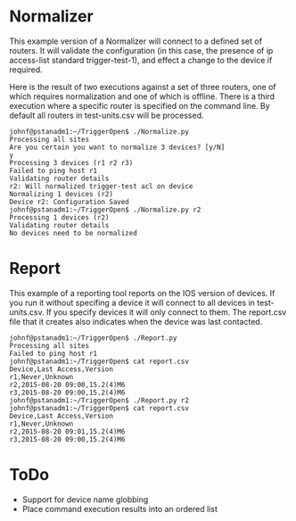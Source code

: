# Normalizer

This example version of a Normalizer will connect to a defined set of routers. It will validate the configuration (in this case, the presence of ip access-list standard trigger-test-1), and effect a change to the device if required.

Here is the result of two executions against a set of three routers, one of which requires normalization and one of which is offline. There is a third execution where a specific router is specified on the command line. By default all routers in test-units.csv will be processed.

```
johnf@pstanadm1:~/TriggerOpen$ ./Normalize.py
Processing all sites
Are you certain you want to normalize 3 devices? [y/N]
y
Processing 3 devices (r1 r2 r3)
Failed to ping host r1
Validating router details
r2: Will normalized trigger-test acl on device
Normalizing 1 devices (r2)
Device r2: Configuration Saved
johnf@pstanadm1:~/TriggerOpen$ ./Normalize.py r2
Processing 1 devices (r2)
Validating router details
No devices need to be normalized
```

# Report

This example of a reporting tool reports on the IOS version of devices. If you run it without specifing a device it will connect to all devices in test-units.csv. If you specify devices it will only connect to them. The report.csv file that it creates also indicates when the device was last contacted.

```
johnf@pstanadm1:~/TriggerOpen$ ./Report.py 
Processing all sites
Failed to ping host r1
johnf@pstanadm1:~/TriggerOpen$ cat report.csv 
Device,Last Access,Version
r1,Never,Unknown
r2,2015-08-20 09:00,15.2(4)M6
r3,2015-08-20 09:00,15.2(4)M6
johnf@pstanadm1:~/TriggerOpen$ ./Report.py r2
johnf@pstanadm1:~/TriggerOpen$ cat report.csv 
Device,Last Access,Version
r1,Never,Unknown
r2,2015-08-20 09:01,15.2(4)M6
r3,2015-08-20 09:00,15.2(4)M6
```

# ToDo

* Support for device name globbing
* Place command execution results into an ordered list
